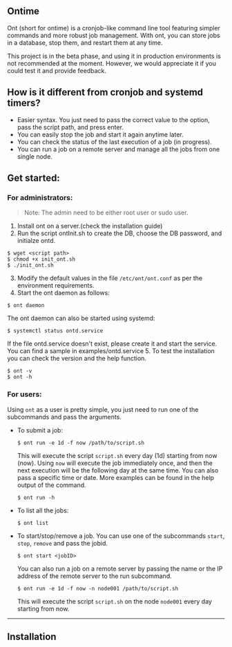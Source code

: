 Ontime
---
Ont (short for ontime) is a cronjob-like command line tool featuring simpler commands and more robust job management. With ont, you can store jobs in a database, stop them, and restart them at any time.

This project is in the beta phase, and using it in production environments is not recommended at the moment. However, we would appreciate it if you could test it and provide feedback.

## How is it different from cronjob and systemd timers?
- Easier syntax. You just need to pass the correct value to the option, pass the script path, and press enter.
- You can easily stop the job and start it again anytime later.
- You can check the status of the last execution of a job (in progress).
- You can run a job on a remote server and manage all the jobs from one single node.


## Get started:
### For administrators:
> Note: The admin need to be either root user or sudo user.
1. Install ont on a server.(check the installation guide)
2. Run the script ontInit.sh to create the DB, choose the DB password, and initialze ontd.
```
$ wget <script path>
$ chmod +x init_ont.sh
$ ./init_ont.sh
```
3. Modify the default values in the file ```/etc/ont/ont.conf``` as per the environment requirements.
4. Start the ont daemon as follows:
```
$ ont daemon
```
The ont daemon can also be started using systemd:
```
$ systemctl status ontd.service
```
If the file ontd.service doesn't exist, please create it and start the service. You can find a sample in examples/ontd.service
5. To test the installation you can check the version and the help function.
```
$ ont -v
$ ont -h
```


### For users:
Using ```ont``` as a user is pretty simple, you just need to run one of the subcommands and pass the arguments.
- To submit a job:
  ```
  $ ont run -e 1d -f now /path/to/script.sh
  ```
  This will execute the script ```script.sh``` every day (1d) starting from now (now). Using ```now``` will execute the job immediately once, and then the next execution will be the following day at the same time. You can also pass a specific time or date. More examples can be found in the help output of the command.
  ```
  $ ont run -h
  ```

- To list all the jobs:
  ```
  $ ont list
  ```

- To start/stop/remove a job. You can use one of the subcommands ```start```, ```stop```, ```remove``` and pass the jobid.
  ``` 
  $ ont start <jobID>
  ```

  You can also run a job on a remote server by passing the name or the IP address of the remote server to the run subcommand.
   ```
   $ ont run -e 1d -f now -n node001 /path/to/script.sh
   ```
   This will execute the script ```script.sh``` on the node ```node001``` every day starting from now.

---
   ## Installation





